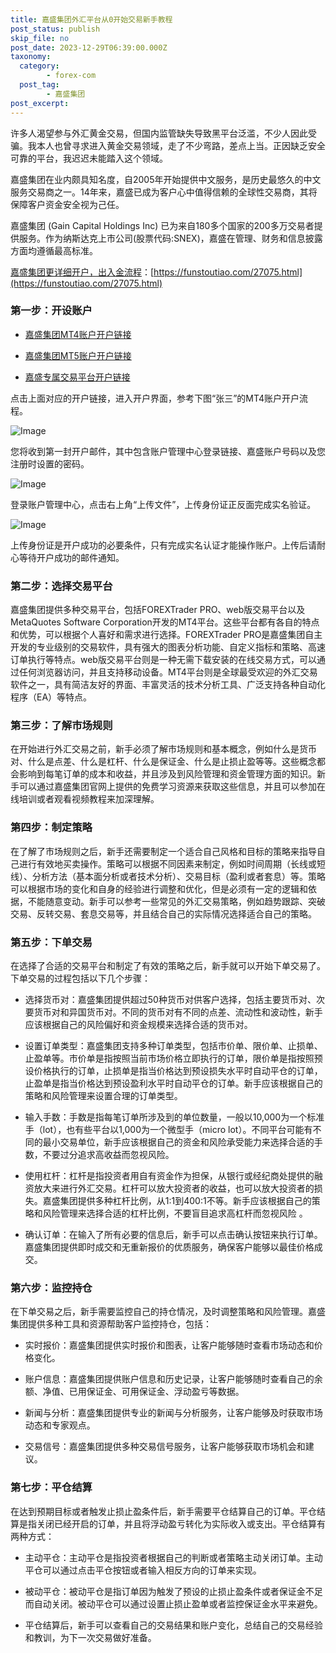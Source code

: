 ```yaml
---
title: 嘉盛集团外汇平台从0开始交易新手教程
post_status: publish
skip_file: no
post_date: 2023-12-29T06:39:00.000Z
taxonomy:
  category:
        - forex-com
  post_tag:
        - 嘉盛集团
post_excerpt: 
---
```

许多人渴望参与外汇黄金交易，但国内监管缺失导致黑平台泛滥，不少人因此受骗。我本人也曾寻求进入黄金交易领域，走了不少弯路，差点上当。正因缺乏安全可靠的平台，我迟迟未能踏入这个领域。

嘉盛集团在业内颇具知名度，自2005年开始提供中文服务，是历史最悠久的中文服务交易商之一。14年来，嘉盛已成为客户心中值得信赖的全球性交易商，其将保障客户资金安全视为己任。

嘉盛集团 (Gain Capital Holdings Inc) 已为来自180多个国家的200多万交易者提供服务。作为纳斯达克上市公司(股票代码:SNEX)，嘉盛在管理、财务和信息披露方面均遵循最高标准。

[嘉盛集团更详细开户，出入金流程](https://funstoutiao.com/27075.html)：[https://funstoutiao.com/27075.html](https://funstoutiao.com/27075.html)

### 第一步：开设账户

* [嘉盛集团MT4账户开户链接](https://s.ssgg.net/jsmt4)

* [嘉盛集团MT5账户开户链接](https://s.ssgg.net/jsmt5)

* [嘉盛专属交易平台开户链接](https://s.ssgg.net/js)

点击上面对应的开户链接，进入开户界面，参考下图“张三”的MT4账户开户流程。

![Image](https://prod-files-secure.s3.us-west-2.amazonaws.com/39ed1227-6d7d-4570-be36-9ccd4a2c4241/7a167aea-686b-400d-af59-4e18eb607a40/640.png?X-Amz-Algorithm=AWS4-HMAC-SHA256&X-Amz-Content-Sha256=UNSIGNED-PAYLOAD&X-Amz-Credential=ASIAZI2LB46673MHCFJ7%2F20251017%2Fus-west-2%2Fs3%2Faws4_request&X-Amz-Date=20251017T101309Z&X-Amz-Expires=3600&X-Amz-Security-Token=IQoJb3JpZ2luX2VjEPj%2F%2F%2F%2F%2F%2F%2F%2F%2F%2FwEaCXVzLXdlc3QtMiJHMEUCIQD%2FE23l8IVOeKasHX9IlKwGeUxhfJyPqxUCEi9e1PpicwIgTA02wa%2FNqw2EcB5qXxaPG2xNKbPf0ZRTnppeTVd3yBkqiAQIof%2F%2F%2F%2F%2F%2F%2F%2F%2F%2FARAAGgw2Mzc0MjMxODM4MDUiDMUe%2B8qSAl176W435CrcA3D9S20%2F9x%2FkH9pZ1kbJXf3lI0qf7dT5vd0pIDemmoen%2F2PDNYFfMuIhhtTLmBmtTOmu%2FLbLbO%2FmmoLWN1xxqN2w2faGL08UBVFxXOp8pLj%2F6t4M76HvUxCMzAMbgmpY1JUrrN5G2aqKwzgPAZYSQk9kKBpGtz8bG6K5jOSnSwYT1frKq6K%2BqHqdY9XyOA6%2FndY6FBX%2BENeSCTyQ17JnXEMVviHIh8RihDQCiFE9a7gwksP3WjztKr77ASpYtjE5GVFby5vknwb5vyPeOnW4s5Zf%2FD5Kg3XogL6fLk6O52KN8ncq5E9%2FwHKrpGPqZLK5u6RnMkXEQcZn8bmZCp%2FrlFFawY%2FTNd9bkRTlfvIkoxJGy9D0xScP%2BIS7S%2BagCFIniBFe5WDiJn9L9OCqLNj1%2FVD4gaS3OUsRaIlEe3hqyFRirucdlrows28oH%2BWs%2FyLV3mZlKDX8Hna%2FAvXEs7C%2BY3KuTR1j132y9gRDmVBfyiTFx27xoPBjk5P2hAHEFGkdxT1gYBy%2BsvlUE1Bo1nyv%2BmsZIxgwHMC5XKyEDy%2BIUIsQYieZfd5wbk%2BwCMTAzyrUNlyStwW2TTv3Xaor7d%2BVAu0P3352fX5KGB3BJH3W5gtiLdQV%2BG%2BaSplbr48DMKHlx8cGOqUBCvJshETUZFG5DP5smY0shZ1rN4t%2BQAd9EyEZPzYYHr5cIGnkpBuT905rse44B9Bav38ZKSHOfB0t0%2F1203ANRtg5jSHMfLZyBKSZTinU%2B6IKDThomrdajxVZlizZ0133QsDrS257BvxRf1MLgBVon6Ed8DLBJy04FDEu1RPiQxt7svI5ndFMLGhfWVxHzsyzSi%2BeBLzQx54ofClvilEBuZ%2B5Lpi6&X-Amz-Signature=a33da7595350f09ee52bbd09fb7e3980bf348844206bb19ee4d0de40163abc7b&X-Amz-SignedHeaders=host&x-amz-checksum-mode=ENABLED&x-id=GetObject)

您将收到第一封开户邮件，其中包含账户管理中心登录链接、嘉盛账户号码以及您注册时设置的密码。

![Image](https://prod-files-secure.s3.us-west-2.amazonaws.com/39ed1227-6d7d-4570-be36-9ccd4a2c4241/eaa1c6b3-2877-4284-a0e1-530e222c27fb/image.png?X-Amz-Algorithm=AWS4-HMAC-SHA256&X-Amz-Content-Sha256=UNSIGNED-PAYLOAD&X-Amz-Credential=ASIAZI2LB46673MHCFJ7%2F20251017%2Fus-west-2%2Fs3%2Faws4_request&X-Amz-Date=20251017T101309Z&X-Amz-Expires=3600&X-Amz-Security-Token=IQoJb3JpZ2luX2VjEPj%2F%2F%2F%2F%2F%2F%2F%2F%2F%2FwEaCXVzLXdlc3QtMiJHMEUCIQD%2FE23l8IVOeKasHX9IlKwGeUxhfJyPqxUCEi9e1PpicwIgTA02wa%2FNqw2EcB5qXxaPG2xNKbPf0ZRTnppeTVd3yBkqiAQIof%2F%2F%2F%2F%2F%2F%2F%2F%2F%2FARAAGgw2Mzc0MjMxODM4MDUiDMUe%2B8qSAl176W435CrcA3D9S20%2F9x%2FkH9pZ1kbJXf3lI0qf7dT5vd0pIDemmoen%2F2PDNYFfMuIhhtTLmBmtTOmu%2FLbLbO%2FmmoLWN1xxqN2w2faGL08UBVFxXOp8pLj%2F6t4M76HvUxCMzAMbgmpY1JUrrN5G2aqKwzgPAZYSQk9kKBpGtz8bG6K5jOSnSwYT1frKq6K%2BqHqdY9XyOA6%2FndY6FBX%2BENeSCTyQ17JnXEMVviHIh8RihDQCiFE9a7gwksP3WjztKr77ASpYtjE5GVFby5vknwb5vyPeOnW4s5Zf%2FD5Kg3XogL6fLk6O52KN8ncq5E9%2FwHKrpGPqZLK5u6RnMkXEQcZn8bmZCp%2FrlFFawY%2FTNd9bkRTlfvIkoxJGy9D0xScP%2BIS7S%2BagCFIniBFe5WDiJn9L9OCqLNj1%2FVD4gaS3OUsRaIlEe3hqyFRirucdlrows28oH%2BWs%2FyLV3mZlKDX8Hna%2FAvXEs7C%2BY3KuTR1j132y9gRDmVBfyiTFx27xoPBjk5P2hAHEFGkdxT1gYBy%2BsvlUE1Bo1nyv%2BmsZIxgwHMC5XKyEDy%2BIUIsQYieZfd5wbk%2BwCMTAzyrUNlyStwW2TTv3Xaor7d%2BVAu0P3352fX5KGB3BJH3W5gtiLdQV%2BG%2BaSplbr48DMKHlx8cGOqUBCvJshETUZFG5DP5smY0shZ1rN4t%2BQAd9EyEZPzYYHr5cIGnkpBuT905rse44B9Bav38ZKSHOfB0t0%2F1203ANRtg5jSHMfLZyBKSZTinU%2B6IKDThomrdajxVZlizZ0133QsDrS257BvxRf1MLgBVon6Ed8DLBJy04FDEu1RPiQxt7svI5ndFMLGhfWVxHzsyzSi%2BeBLzQx54ofClvilEBuZ%2B5Lpi6&X-Amz-Signature=7ff1535037a71258bae5e798de2615dcd5a94170807f21859b2cd99d2a61ab34&X-Amz-SignedHeaders=host&x-amz-checksum-mode=ENABLED&x-id=GetObject)

登录账户管理中心，点击右上角“上传文件”，上传身份证正反面完成实名验证。

![Image](https://prod-files-secure.s3.us-west-2.amazonaws.com/39ed1227-6d7d-4570-be36-9ccd4a2c4241/54090639-09fc-46b4-a135-e0289f707147/image.png?X-Amz-Algorithm=AWS4-HMAC-SHA256&X-Amz-Content-Sha256=UNSIGNED-PAYLOAD&X-Amz-Credential=ASIAZI2LB46673MHCFJ7%2F20251017%2Fus-west-2%2Fs3%2Faws4_request&X-Amz-Date=20251017T101309Z&X-Amz-Expires=3600&X-Amz-Security-Token=IQoJb3JpZ2luX2VjEPj%2F%2F%2F%2F%2F%2F%2F%2F%2F%2FwEaCXVzLXdlc3QtMiJHMEUCIQD%2FE23l8IVOeKasHX9IlKwGeUxhfJyPqxUCEi9e1PpicwIgTA02wa%2FNqw2EcB5qXxaPG2xNKbPf0ZRTnppeTVd3yBkqiAQIof%2F%2F%2F%2F%2F%2F%2F%2F%2F%2FARAAGgw2Mzc0MjMxODM4MDUiDMUe%2B8qSAl176W435CrcA3D9S20%2F9x%2FkH9pZ1kbJXf3lI0qf7dT5vd0pIDemmoen%2F2PDNYFfMuIhhtTLmBmtTOmu%2FLbLbO%2FmmoLWN1xxqN2w2faGL08UBVFxXOp8pLj%2F6t4M76HvUxCMzAMbgmpY1JUrrN5G2aqKwzgPAZYSQk9kKBpGtz8bG6K5jOSnSwYT1frKq6K%2BqHqdY9XyOA6%2FndY6FBX%2BENeSCTyQ17JnXEMVviHIh8RihDQCiFE9a7gwksP3WjztKr77ASpYtjE5GVFby5vknwb5vyPeOnW4s5Zf%2FD5Kg3XogL6fLk6O52KN8ncq5E9%2FwHKrpGPqZLK5u6RnMkXEQcZn8bmZCp%2FrlFFawY%2FTNd9bkRTlfvIkoxJGy9D0xScP%2BIS7S%2BagCFIniBFe5WDiJn9L9OCqLNj1%2FVD4gaS3OUsRaIlEe3hqyFRirucdlrows28oH%2BWs%2FyLV3mZlKDX8Hna%2FAvXEs7C%2BY3KuTR1j132y9gRDmVBfyiTFx27xoPBjk5P2hAHEFGkdxT1gYBy%2BsvlUE1Bo1nyv%2BmsZIxgwHMC5XKyEDy%2BIUIsQYieZfd5wbk%2BwCMTAzyrUNlyStwW2TTv3Xaor7d%2BVAu0P3352fX5KGB3BJH3W5gtiLdQV%2BG%2BaSplbr48DMKHlx8cGOqUBCvJshETUZFG5DP5smY0shZ1rN4t%2BQAd9EyEZPzYYHr5cIGnkpBuT905rse44B9Bav38ZKSHOfB0t0%2F1203ANRtg5jSHMfLZyBKSZTinU%2B6IKDThomrdajxVZlizZ0133QsDrS257BvxRf1MLgBVon6Ed8DLBJy04FDEu1RPiQxt7svI5ndFMLGhfWVxHzsyzSi%2BeBLzQx54ofClvilEBuZ%2B5Lpi6&X-Amz-Signature=01198af302ed904d7d0b6e8b1766c36a110038e3d92c4a60280dcfcd4f37927f&X-Amz-SignedHeaders=host&x-amz-checksum-mode=ENABLED&x-id=GetObject)

上传身份证是开户成功的必要条件，只有完成实名认证才能操作账户。上传后请耐心等待开户成功的邮件通知。

### 第二步：选择交易平台

嘉盛集团提供多种交易平台，包括FOREXTrader PRO、web版交易平台以及MetaQuotes Software Corporation开发的MT4平台。这些平台都有各自的特点和优势，可以根据个人喜好和需求进行选择。FOREXTrader PRO是嘉盛集团自主开发的专业级别的交易软件，具有强大的图表分析功能、自定义指标和策略、高速订单执行等特点。web版交易平台则是一种无需下载安装的在线交易方式，可以通过任何浏览器访问，并且支持移动设备。MT4平台则是全球最受欢迎的外汇交易软件之一，具有简洁友好的界面、丰富灵活的技术分析工具、广泛支持各种自动化程序（EA）等特点。

### 第三步：了解市场规则

在开始进行外汇交易之前，新手必须了解市场规则和基本概念，例如什么是货币对、什么是点差、什么是杠杆、什么是保证金、什么是止损止盈等等。这些概念都会影响到每笔订单的成本和收益，并且涉及到风险管理和资金管理方面的知识。新手可以通过嘉盛集团官网上提供的免费学习资源来获取这些信息，并且可以参加在线培训或者观看视频教程来加深理解。

### 第四步：制定策略

在了解了市场规则之后，新手还需要制定一个适合自己风格和目标的策略来指导自己进行有效地买卖操作。策略可以根据不同因素来制定，例如时间周期（长线或短线）、分析方法（基本面分析或者技术分析）、交易目标（盈利或者套息）等。策略可以根据市场的变化和自身的经验进行调整和优化，但是必须有一定的逻辑和依据，不能随意变动。新手可以参考一些常见的外汇交易策略，例如趋势跟踪、突破交易、反转交易、套息交易等，并且结合自己的实际情况选择适合自己的策略。

### 第五步：下单交易

在选择了合适的交易平台和制定了有效的策略之后，新手就可以开始下单交易了。下单交易的过程包括以下几个步骤：

* 选择货币对：嘉盛集团提供超过50种货币对供客户选择，包括主要货币对、次要货币对和异国货币对。不同的货币对有不同的点差、流动性和波动性，新手应该根据自己的风险偏好和资金规模来选择合适的货币对。

* 设置订单类型：嘉盛集团支持多种订单类型，包括市价单、限价单、止损单、止盈单等。市价单是指按照当前市场价格立即执行的订单，限价单是指按照预设价格执行的订单，止损单是指当价格达到预设损失水平时自动平仓的订单，止盈单是指当价格达到预设盈利水平时自动平仓的订单。新手应该根据自己的策略和风险管理来设置合理的订单类型。

* 输入手数：手数是指每笔订单所涉及到的单位数量，一般以10,000为一个标准手（lot），也有些平台以1,000为一个微型手（micro lot）。不同平台可能有不同的最小交易单位，新手应该根据自己的资金和风险承受能力来选择合适的手数，不要过分追求高收益而忽视风险。

* 使用杠杆：杠杆是指投资者用自有资金作为担保，从银行或经纪商处提供的融资放大来进行外汇交易。杠杆可以放大投资者的收益，也可以放大投资者的损失。嘉盛集团提供多种杠杆比例，从1:1到400:1不等。新手应该根据自己的策略和风险管理来选择合适的杠杆比例，不要盲目追求高杠杆而忽视风险 。

* 确认订单：在输入了所有必要的信息后，新手可以点击确认按钮来执行订单。嘉盛集团提供即时成交和无重新报价的优质服务，确保客户能够以最佳价格成交。

### 第六步：监控持仓

在下单交易之后，新手需要监控自己的持仓情况，及时调整策略和风险管理。嘉盛集团提供多种工具和资源帮助客户监控持仓，包括：

* 实时报价：嘉盛集团提供实时报价和图表，让客户能够随时查看市场动态和价格变化。

* 账户信息：嘉盛集团提供账户信息和历史记录，让客户能够随时查看自己的余额、净值、已用保证金、可用保证金、浮动盈亏等数据。

* 新闻与分析：嘉盛集团提供专业的新闻与分析服务，让客户能够及时获取市场动态和专家观点。

* 交易信号：嘉盛集团提供多种交易信号服务，让客户能够获取市场机会和建议。

### 第七步：平仓结算

在达到预期目标或者触发止损止盈条件后，新手需要平仓结算自己的订单。平仓结算是指关闭已经开启的订单，并且将浮动盈亏转化为实际收入或支出。平仓结算有两种方式：

* 主动平仓：主动平仓是指投资者根据自己的判断或者策略主动关闭订单。主动平仓可以通过点击平仓按钮或者输入相反方向的订单来实现。

* 被动平仓：被动平仓是指订单因为触发了预设的止损止盈条件或者保证金不足而自动关闭。被动平仓可以通过设置止损止盈单或者监控保证金水平来避免。

* 平仓结算后，新手可以查看自己的交易结果和账户变化，总结自己的交易经验和教训，为下一次交易做好准备。